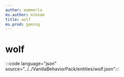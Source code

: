 ```yaml
---
author: mammerla
ms.author: mikeam
title: wolf
ms.prod: gaming
---
```


# wolf

:::code language="json" source="../../VanillaBehaviorPack/entities/wolf.json":::
